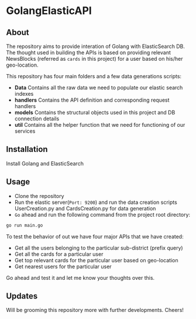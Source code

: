 # GolangElasticAPI

## About

The repository aims to provide interation of Golang with ElasticSearch DB. The thought used in building the APIs is based on providing relevant NewsBlocks (referred as `cards` in this project) for a user based on his/her geo-location.

This repository has four main folders and a few data generations scripts:

* **Data** Contains all the raw data we need to populate our elastic search indexes
* **handlers** Contains the API definition and corresponding request handlers
* **models** Contains the structural objects used in this project and DB connection details
* **util** Contains all the helper function that we need for functioning of our services

## Installation

Install Golang and ElasticSearch

## Usage

* Clone the repository
* Run the elastic server(`Port: 9200`) and run the data creation scripts UserCreation.py and CardsCreation.py for data generation
* `Go` ahead and run the following command from the project root directory:

```bash
go run main.go
```

To test the behavior of out we have four major APIs that we have created:
- Get all the users belonging to the particular sub-district (prefix query)
- Get all the cards for a particular user
- Get top relevant cards for the particular user based on geo-location
- Get nearest users for the particular user

Go ahead and test it and let me know your thoughts over this.

## Updates

Will be grooming this repository more with further developments. Cheers!
